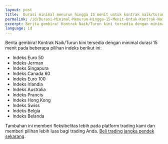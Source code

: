 ```yaml
---
layout: post
title:  Durasi minimal menurun hingga 15 menit untuk kontrak naik/turun pada indeks
permalink: /id/Durasi-Minimal-Menurun-Hingga-15-Menit-Untuk-Kontrak-Naik-Turun-Pada-Indeks/
excerpt: Berita gembira! Kontrak Naik/Turun kini tersedia dengan minimal durasi 15 menit pada beberapa pilihan indeks berikut ini
language: id
---
```


Berita gembira! Kontrak Naik/Turun kini tersedia dengan minimal durasi 15 menit pada beberapa pilihan indeks berikut ini:

* Indeks Euro 50
* Indeks Jerman
* Indeks Singapura
* Indeks Canada 60
* Indeks Euro 100
* Indeks Irlandia
* Indeks Australia
* Indeks Prancis
* Indeks Hong Kong
* Indeks Swiss
* Indeks Belgia
* Indeks Belanda

Tambahan ini memberi fleksibelitas lebih pada platform trading kami dan memberi pilihan lebih luas bagi trading Anda. [Beli trading jangka pendek sekarang](https://www.binary.com/).
